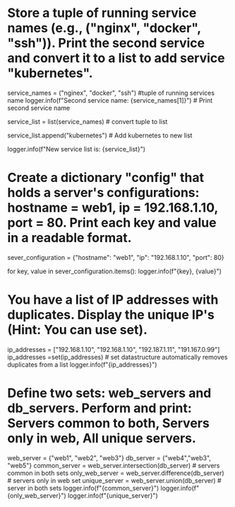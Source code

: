 # Store a tuple of running service names (e.g., ("nginx", "docker", "ssh")). Print the second service and convert it to a list to add service "kubernetes".
service_names = ("nginex", "docker", "ssh") #tuple of running services name
logger.info(f"Second service name: {service_names[1]}") # Print second service name

service_list = list(service_names) # convert tuple to list

service_list.append("kubernetes") # Add kubernetes to new list

logger.info(f"New service list is: {service_list}")

# Create a dictionary "config" that holds a server's configurations:  hostname = web1, ip = 192.168.1.10, port =  80. Print each key and value in a readable format.

sever_configuration = {"hostname": "web1", "ip": "192.168.1.10", "port":  80}

for key, value in sever_configuration.items():
    logger.info(f"{key}, {value}")

# You have a list of IP addresses with duplicates. Display the unique IP's (Hint: You can use set).

ip_addresses = ["192.168.1.10", "192.168.1.10", "192.187.1.11", "191.167.0.99"]
ip_addresses =set(ip_addresses) # set datastructure automatically removes duplicates from a list 
logger.info(f"{ip_addresses}")

# Define two sets: web_servers and db_servers. Perform and print: Servers common to both, Servers only in web, All unique servers.
web_server = {"web1", "web2", "web3"}
db_server = {"web4","web3", "web5"}
common_server = web_server.intersection(db_server) # servers common in both sets
only_web_server = web_server.difference(db_server) # servers only in web set
unique_server = web_server.union(db_server) # server in both sets
logger.info(f"{common_server}")
logger.info(f"{only_web_server}")
logger.info(f"{unique_server}")

